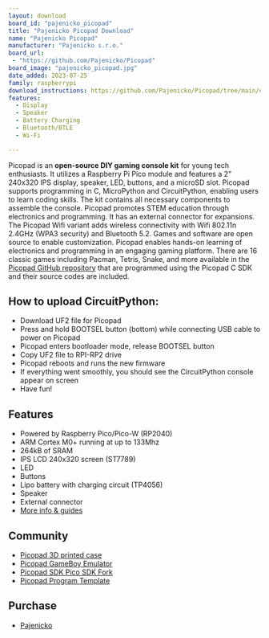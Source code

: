 ```yaml
---
layout: download
board_id: "pajenicko_picopad"
title: "Pajenicko Picopad Download"
name: "Pajenicko Picopad"
manufacturer: "Pajenicko s.r.o."
board_url:
 - "https://github.com/Pajenicko/Picopad"
board_image: "pajenicko_picopad.jpg"
date_added: 2023-07-25
family: raspberrypi
download_instructions: https://github.com/Pajenicko/Picopad/tree/main/circuitpython
features:
  - Display
  - Speaker
  - Battery Charging
  - Bluetooth/BTLE
  - Wi-Fi

---
```


Picopad is an **open-source DIY gaming console kit** for young tech enthusiasts. It utilizes a Raspberry Pi Pico module and features a 2" 240x320 IPS display, speaker, LED, buttons, and a microSD slot. Picopad supports programming in C, MicroPython and CircuitPython, enabling users to learn coding skills. The kit contains all necessary components to assemble the console. Picopad promotes STEM education through electronics and programming. It has an external connector for expansions. The Picopad Wifi variant adds wireless connectivity with Wifi 802.11n 2.4GHz (WPA3 security) and Bluetooth 5.2. Games and software are open source to enable customization. Picopad enables hands-on learning of electronics and programming in an engaging gaming platform. There are 16 classic games including Pacman, Tetris, Snake, and more available in the [Picopad GitHub repository](https://github.com/Pajenicko/Picopad) that are programmed using the Picopad C SDK and their source codes are included.


## How to upload CircuitPython:
* Download UF2 file for Picopad
* Press and hold BOOTSEL button (bottom) while connecting USB cable to power on Picopad
* Picopad enters bootloader mode, release BOOTSEL button
* Copy UF2 file to RPI-RP2 drive
* Picopad reboots and runs the new firmware
* If everything went smoothly, you should see the CircuitPython console appear on screen
* Have fun!


## Features
* Powered by Raspberry Pico/Pico-W (RP2040)
* ARM Cortex M0+ running at up to 133Mhz
* 264kB of SRAM
* IPS LCD 240x320 screen (ST7789)
* LED
* Buttons
* Lipo battery with charging circuit (TP4056)
* Speaker
* External connector
* [More info & guides](https://picopad.eu/en/)

## Community
* [Picopad 3D printed case](https://www.printables.com/model/504447-picopad-case)
* [Picopad GameBoy Emulator](https://github.com/tvecera/picopad-playground/tree/main/picopad-sdk/picopad-gb)
* [Picopad SDK Pico SDK Fork](https://github.com/tvecera/picopad-playground/tree/main/picopad-sdk)
* [Picopad Program Template](https://github.com/tvecera/picopad-template)


## Purchase
* [Pajenicko](https://pajenicko.cz/picopad-wifi-open-source-herni-konzole)


